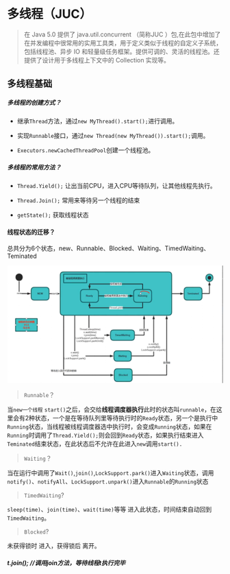 # 多线程（JUC）

> 在 Java 5.0 提供了 java.util.concurrent （简称JUC ）包,在此包中增加了在并发编程中很常用的实用工具类，用于定义类似于线程的自定义子系统，包括线程池、异步 IO 和轻量级任务框架。提供可调的、灵活的线程池。还提供了设计用于多线程上下文中的 Collection 实现等。





## 多线程基础

##### 多线程的创建方式？

* 继承`Thread`方法，通过`new MyThread().start();`进行调用。

* 实现`Runnable`接口，通过`new Thread(new MyThread()).start();`调用。

* `Executors.newCachedThreadPool`创建一个线程池。



##### 多线程的常用方法？

* `Thread.Yield();`	让出当前CPU，进入CPU等待队列，让其他线程先执行。

* `Thread.Join();`	常用来等待另一个线程的结束

* `getState();`	获取线程状态



#### 线程状态的迁移？

总共分为6个状态，new、Runnable、Blocked、Waiting、TimedWaiting、Teminated

![image-20210307032724553](assets/image-20210307032724553.png)

> `Runnable`？

当`new一个线程` `start()`之后，会交给**线程调度器执行**此时的状态叫`runnable`，在这里会有2种状态，一个是在等待队列里等待执行时的`Ready`状态，另一个是执行中`Running`状态，当线程被线程调度器选中执行时，会变成`Running`状态，如果在`Running`时调用了`Thread.Yield();`则会回到`Ready`状态，如果执行结束进入`Teminated`结束状态，在此状态后不允许在此进入`new`调用`start().`



> `Waiting`？

当在运行中调用了`Wait()`,`join()`,`LockSupport.park()`进入`Waiting`状态，调用`notify()`、`notifyAll`、`LockSupport.unpark()`进入`Runnable`的`Running`状态



> `TimedWaiting`?

`sleep(time)`、`join(time)`、`wait(time)`等等 进入此状态，时间结束自动回到`TimedWaiting`。



> `Blocked`?

未获得锁时 进入，获得锁后 离开。 



##### t.join(); //调用join方法，等待线程t执行完毕